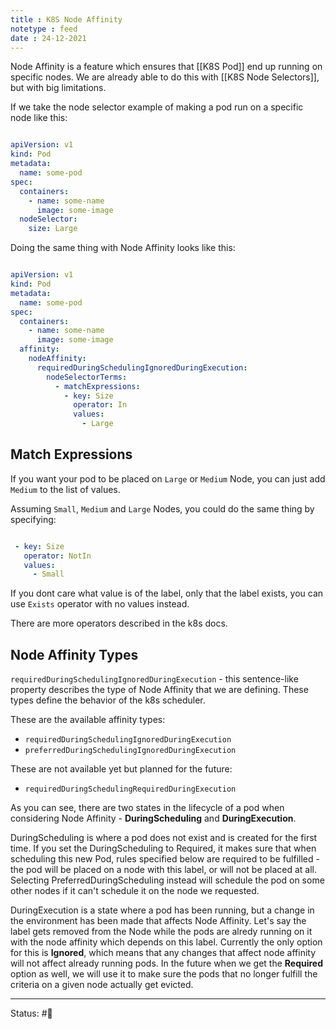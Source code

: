 ```yaml
---
title : K8S Node Affinity
notetype : feed
date : 24-12-2021
---
```


Node Affinity is a feature which ensures that [[K8S Pod]] end up running on specific nodes. We are already able to do this with [[K8S Node Selectors]], but with big limitations.

If we take the node selector example of making a pod run on a specific node like this:

```yaml

apiVersion: v1
kind: Pod
metadata:
  name: some-pod
spec:
  containers:
    - name: some-name
      image: some-image
  nodeSelector:
    size: Large

```

Doing the same thing with Node Affinity looks like this:

```yaml

apiVersion: v1
kind: Pod
metadata:
  name: some-pod
spec:
  containers:
    - name: some-name
      image: some-image
  affinity:
    nodeAffinity:
      requiredDuringSchedulingIgnoredDuringExecution:
        nodeSelectorTerms:
          - matchExpressions:
            - key: Size
              operator: In
              values:
                - Large

```


## Match Expressions

If you want your pod to be placed on `Large` or `Medium` Node, you can just add `Medium` to the list of values.

Assuming `Small`, `Medium` and `Large` Nodes, you could do the same thing by specifying:

```yaml

 - key: Size
   operator: NotIn
   values:
     - Small

```

If you dont care what value is of the label, only that the label exists, you can use `Exists` operator with no values instead.

There are more operators described in the k8s docs.

## Node Affinity Types

`requiredDuringSchedulingIgnoredDuringExecution` - this sentence-like property describes the type of Node Affinity that we are defining. These types define the behavior of the k8s scheduler.

These are the available affinity types:

-   `requiredDuringSchedulingIgnoredDuringExecution`
-   `preferredDuringSchedulingIgnoredDuringExecution`

These are not available yet but planned for the future:

-   `requiredDuringSchedulingRequiredDuringExecution`
    

As you can see, there are two states in the lifecycle of a pod when considering Node Affinity - **DuringScheduling** and **DuringExecution**.

DuringScheduling is where a pod does not exist and is created for the first time. If you set the DuringScheduling to Required, it makes sure that when scheduling this new Pod, rules specified below are required to be fulfilled - the pod will be placed on a node with this label, or will not be placed at all. Selecting PreferredDuringScheduling instead will schedule the pod on some other nodes if it can't schedule it on the node we requested.

DuringExecution is a state where a pod has been running, but a change in the environment has been made that affects Node Affinity. Let's say the label gets removed from the Node while the pods are alredy running on it with the node affinity which depends on this label. Currently the only option for this is **Ignored**, which means that any changes that affect node affinity will not affect already running pods. In the future when we get the **Required** option as well, we will use it to make sure the pods that no longer fulfill the criteria on a given node actually get evicted.

-----

Status: #🌲 

